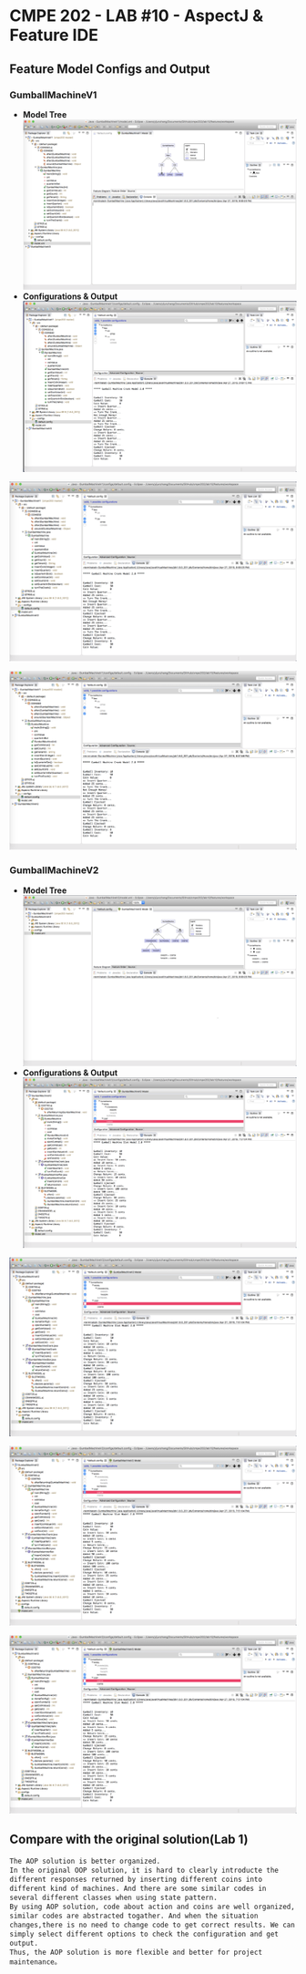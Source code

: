 # CMPE 202 - LAB #10 - AspectJ & Feature IDE

## Feature Model Configs and Output
### GumballMachineV1
- **Model Tree**
![image](https://github.com/zhangyijun0518/cmpe202/raw/master/lab10/output/GM_v1_model.png)
- **Configurations & Output**
![image](https://github.com/zhangyijun0518/cmpe202/raw/master/lab10/output/GM_v1_config1.png)

![image](https://github.com/zhangyijun0518/cmpe202/raw/master/lab10/output/GM_v1_config2.png)
  
![image](https://github.com/zhangyijun0518/cmpe202/raw/master/lab10/output/GM_v1_config3.png)

### GumballMachineV2
- **Model Tree**
![image](https://github.com/zhangyijun0518/cmpe202/raw/master/lab10/output/GM_v2_model.png)
- **Configurations & Output**
![image](https://github.com/zhangyijun0518/cmpe202/raw/master/lab10/output/GM_v2_config1.png)

![image](https://github.com/zhangyijun0518/cmpe202/raw/master/lab10/output/GM_v2_config2.png)
  
![image](https://github.com/zhangyijun0518/cmpe202/raw/master/lab10/output/GM_v2_config3.png)

![image](https://github.com/zhangyijun0518/cmpe202/raw/master/lab10/output/GM_v2_config4.png)

## Compare with the original solution(Lab 1)
```
The AOP solution is better organized. 
In the original OOP solution, it is hard to clearly introducte the different responses returned by inserting different coins into different kind of machines. And there are some similar codes in several different classes when using state pattern.
By using AOP solution, code about action and coins are well organized, similar codes are abstracted togather. And when the situation changes,there is no need to change code to get correct results. We can simply select different options to check the configuration and get output.
Thus, the AOP solution is more flexible and better for project maintenance。
```
    